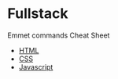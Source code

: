 # Fullstack

Emmet commands Cheat Sheet 

- [HTML](html.md)
- [CSS](css.md)
- [Javascript](javascript.md)
